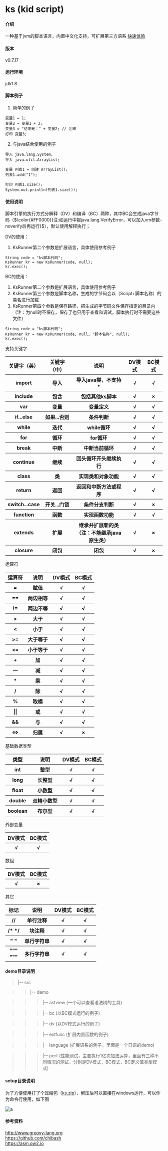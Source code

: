 # ks (kid script)

#### 介绍
一种基于jvm的脚本语言，内置中文化支持，可扩展第三方语系 [快速体验](#setup目录说明)

#### 版本
v0.7.17

#### 运行环境
jdk1.8

#### 脚本例子
1. 简单的例子

```
变量1 = 1; 
变量2 = 变量1 + 3; 
变量3 = "结果是：" + 变量2; // 注释 
打印 变量3;
```

2. 与java结合使用的例子

```
导入 java.lang.System;
导入 java.util.ArrayList;

变量 列表1 = 创建 ArrayList(); 
列表1.add("1");

打印 列表1.size();
System.out.println(列表1.size());
```

#### 使用说明

脚本引擎的执行方式分解释（DV）和编译（BC）两种，其中BC会生成java字节码（$\color{#FF0000}{注:如运行中报java.lang.VerifyError，可以加入vm参数-noverify后再运行}$），默认使用解释执行；

DV的使用：

1. KsRunner第二个参数是扩展语言，具体使用参考例子

```
String code = "ks脚本代码";
KsRunner kr = new KsRunner(code, null);
kr.exec();
```

BC的使用：

1. KsRunner第二个参数是扩展语言，具体使用参考例子
2. KsRunner第三个参数是脚本名称，生成的字节码会以（Script+脚本名称）的类名进行加载
3. KsRunner第四个参数是保存路径，把生成的字节码文件保存指定的目录内（注：为null时不保存，保存了也只用于查看和调试，脚本执行时不需要这些文件）

```
String code = "ks脚本代码";
KsRunner kr = new KsRunner(code, null, "脚本名称", null);
kr.exec();
```

支持关键字

<table>
	<tr>
	  <th>关键字（英）</th>
	  <th>关键字（中）</th>
	  <th>说明</th>
	  <th>DV模式</th>
	  <th>BC模式</th>
	</tr>
	<tr>
    <th>import</th>
    <th>导入</th>
    <th>导入java类，不支持*</th>
    <th>√</th>
    <th>√</th>
	</tr>
	<tr>
    <th>include</th>
    <th>包含</th>
    <th>包括其他ks脚本</th>
    <th>√</th>
    <th>×</th>
	</tr>
	<tr>
    <th>var</th>
    <th>变量</th>
    <th>变量定义</th>
    <th>√</th>
    <th>√</th>
	</tr>
	<tr>
    <th>if...else</th>
    <th>如果...否则</th>
    <th>条件判断</th>
    <th>√</th>
    <th>√</th>
	</tr>
	<tr>
    <th>while</th>
    <th>迭代</th>
    <th>while循环</th>
    <th>√</th>
    <th>√</th>
	</tr>
	<tr>
    <th>for</th>
    <th>循环</th>
    <th>for循环</th>
    <th>√</th>
    <th>√</th>
	</tr>
	<tr>
    <th>break</th>
    <th>中断</th>
    <th>中断当前循环</th>
    <th>√</th>
    <th>√</th>
	</tr>
	<tr>
    <th>continue</th>
    <th>继续</th>
    <th>回头循环开头继续执行</th>
    <th>√</th>
    <th>√</th>
	</tr>
	<tr>
    <th>class</th>
    <th>类</th>
    <th>实现类和对象功能</th>
    <th>√</th>
    <th>√</th>
	</tr>
	<tr>
    <th>return</th>
    <th>返回</th>
    <th>返回和中断方法或程序</th>
    <th>√</th>
    <th>√</th>
	</tr>
	<tr>
    <th>switch...case</th>
    <th>开关...门锁</th>
    <th>条件分支判断</th>
    <th>√</th>
    <th>×</th>
	</tr>
	<tr>
    <th>function</th>
    <th>函数</th>
    <th>实现函数功能</th>
    <th>√</th>
    <th>√</th>
	</tr>
	<tr>
    <th>extends</th>
    <th>扩展</th>
    <th>继承并扩展新的类<br>（注：不能继承java原生类）</th>
    <th>√</th>
    <th>×</th>
	</tr>
	<tr>
    <th>closure</th>
    <th>闭包</th>
    <th>闭包</th>
    <th>√</th>
    <th>×</th>
	</tr>
</table>

运算符

<table>
	<tr>
	  <th>运算符</th>
	  <th>说明</th>
	  <th>DV模式</th>
	  <th>BC模式</th>
	</tr>
	<tr>
    <th>=</th>
    <th>赋值</th>
    <th>√</th>
    <th>√</th>
	</tr>
	<tr>
    <th>==</th>
    <th>两边相等</th>
    <th>√</th>
    <th>√</th>
	</tr>
	<tr>
    <th>!=</th>
    <th>两边不等</th>
    <th>√</th>
    <th>√</th>
	</tr>
	<tr>
    <th>></th>
    <th>大于</th>
    <th>√</th>
    <th>√</th>
	</tr>
	<tr>
    <th><</th>
    <th>小于</th>
    <th>√</th>
    <th>√</th>
	</tr>
	<tr>
    <th>>=</th>
    <th>大于等于</th>
    <th>√</th>
    <th>√</th>
	</tr>
	<tr>
    <th><=</th>
    <th>小于等于</th>
    <th>√</th>
    <th>√</th>
	</tr>
	<tr>
    <th>+</th>
    <th>加</th>
    <th>√</th>
    <th>√</th>
	</tr>
	<tr>
    <th>一</th>
    <th>减</th>
    <th>√</th>
    <th>√</th>
	</tr>
	<tr>
    <th>*</th>
    <th>乘</th>
    <th>√</th>
    <th>√</th>
	</tr>
	<tr>
    <th>/</th>
    <th>除</th>
    <th>√</th>
    <th>√</th>
	</tr>
	<tr>
    <th>%</th>
    <th>取模</th>
    <th>√</th>
    <th>√</th>
	</tr>
	<tr>
    <th>||</th>
    <th>或</th>
    <th>√</th>
    <th>√</th>
	</tr>
	<tr>
    <th>&&</th>
    <th>与</th>
    <th>√</th>
    <th>√</th>
	</tr>
	<tr>
    <th><=></th>
    <th>归属</th>
    <th>√</th>
    <th>×</th>
	</tr>
</table>

基础数据类型

<table>
	<tr>
		<th>类型</th>
		<th>说明</th>
	  <th>DV模式</th>
	  <th>BC模式</th>
	</tr>
	<tr>
		<th>int</th>
		<th>整型</th>
    <th>√</th>
    <th>√</th>
	</tr>
	<tr>
		<th>long</th>
		<th>长整型</th>
    <th>√</th>
    <th>√</th>
	</tr>
	<tr>
		<th>float</th>
		<th>小数型</th>
    <th>√</th>
    <th>√</th>
	</tr>
	<tr>
		<th>double</th>
		<th>双精小数型</th>
    <th>√</th>
    <th>√</th>
	</tr>
	<tr>
		<th>boolean</th>
		<th>布尔型</th>
    <th>√</th>
    <th>√</th>
	</tr>
</table>

外部变量

<table>
	<tr>
	  <th>DV模式</th>
	  <th>BC模式</th>
	</tr>
	<tr>
    <th>√</th>
    <th>√</th>
	</tr>
</table>

数组

<table>
	<tr>
	  <th>DV模式</th>
	  <th>BC模式</th>
	</tr>
	<tr>
    <th>√</th>
    <th>×</th>
	</tr>
</table>

其它

<table>
	<tr>
		<th>标记</th>
	  <th>说明</th>
	  <th>DV模式</th>
	  <th>BC模式</th>
	</tr>
	<tr>
		<th>//</th>
	  <th>单行注释</th>
    <th>√</th>
    <th>√</th>
	</tr>
	<tr>
		<th>/* */</th>
	  <th>块注释</th>
    <th>√</th>
    <th>√</th>
	</tr>
	<tr>
		<th>" "</th>
	  <th>单行字符串</th>
    <th>√</th>
    <th>√</th>
	</tr>
	<tr>
		<th>"""<br>"""</th>
	  <th>多行字符串</th>
    <th>√</th>
    <th>√</th>
	</tr>
</table>

#### demo目录说明
>|-- src

>>|-- demo

>>>|-- astview (一个可以查看语法树的工具)

>>>|-- bc (以BC模式运行的例子)

>>>|-- dv (以DV模式运行的例子)

>>>|-- extfunc (扩展内置函数的例子)

>>>|-- language (扩展语系的例子，里面是一个日语的demo)

>>>|-- perf (性能测试，主要执行1亿次加法运算，里面有三种不同情况的测试，分别是DV模式，BC模式，BC定义值类型模式)


#### setup目录说明
为了方便使用打了个压缩包（[ks.zip](https://gitee.com/lbgf/ks/tree/master/setup)），解压后可以直接在windows运行，可以作为命令行使用，如下图

![a](https://gitee.com/lbgf/ks/raw/master/setup/1.png)

#### 参考资料
<http://www.groovy-lang.org>  
<https://github.com/chibash>  
<https://asm.ow2.io>  
